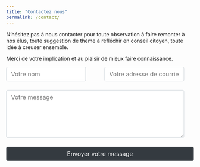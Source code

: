 ```yaml
---
title: "Contactez nous"
permalink: /contact/
---
```


<style>

.form-row {
  display: flex;
  flex-wrap: wrap;
  gap: 1.5rem;
  max-width: 100%;
  width: 100%;
}

.form-row > * {
  flex: 1;
}

button, input, optgroup, select, textarea {
    margin: 0;
    font-family: inherit;
    font-size: inherit;
    line-height: inherit;
}

.form-control {
    display: block;
    max-width: 100%;
    width: calc(100% - 1.65rem);
    height: calc(2.25rem + 2px);
    margin-bottom: 1.5em;
    padding: .375rem .75rem;
    font-size: 1rem;
    font-weight: 400;
    line-height: 1.5;
    color: #495057;
    background-color: #fff;
    background-clip: padding-box;
    border: 1px solid #ced4da;
    border-radius: .25rem;
    transition: border-color .15s ease-in-out,box-shadow .15s ease-in-out;
}

textarea.form-control {
    overflow: auto;
    resize: vertical;
    padding: .375rem .75rem;
    height: 8rem;
}

button {
    display: block;
    width: 100%;
    margin-bottom: 1.5em;
    font-weight: 400;
    color: #212529;
    text-align: center;
    vertical-align: middle;
    -webkit-user-select: none;
    -moz-user-select: none;
    -ms-user-select: none;
    user-select: none;
    background-color: transparent;
    border: 1px solid transparent;
    padding: .375rem .75rem;
    font-size: 1rem;
    line-height: 1.5;
    border-radius: .25rem;
    color: #fff;
    background-color: #343a40;
    border-color: #343a40;
    transition: color .15s ease-in-out,background-color .15s ease-in-out,border-color .15s ease-in-out,box-shadow .15s ease-in-out;
}

</style>

<div class="container">
  <p>N’hésitez pas à nous contacter pour toute observation à faire remonter à nos élus, toute suggestion de thème à réfléchir en conseil citoyen, toute idée à creuser ensemble.</p>

  <p>Merci de votre implication et au plaisir de mieux faire connaissance.</p>

  <form target="_blank" action="https://formsubmit.co/centrebroubaudieres@protonmail.com" method="POST">
    <div class="form-group">
      <div class="form-row">
        <div class="col">
          <input type="text" name="name" class="form-control" placeholder="Votre nom" required>
        </div>
        <div class="col">
          <input type="email" name="email" class="form-control" placeholder="Votre adresse de courriel" required>
        </div>
      </div>
    </div>
    <div class="form-group">
      <textarea placeholder="Votre message" class="form-control" name="message" rows="20" required></textarea>
    </div>
    <button type="submit">Envoyer votre message</button>
    <input type="hidden" name="_url" value="{{ site.url }}{{ '/contact/' | prepend: site.baseurl }}">
    <input type="hidden" name="_next" value="{{ site.url }}{{ '/confirmation/' | prepend: site.baseurl }}">
    <input type="hidden" name="_subject" value="Conseil citoyens - Message provenant du site">
    <input type="text" name="_honey" style="display:none">
    <input type="hidden" name="_captcha" value="false">
  </form>
</div>

